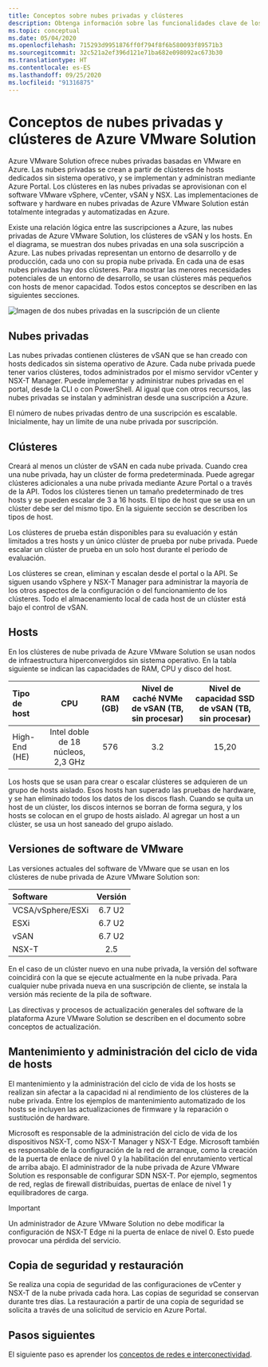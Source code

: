 ```yaml
---
title: Conceptos sobre nubes privadas y clústeres
description: Obtenga información sobre las funcionalidades clave de los centros de datos definidos por software de VMware en Azure y los clústeres de vSphere en la solución de VMware en Azure.
ms.topic: conceptual
ms.date: 05/04/2020
ms.openlocfilehash: 715293d9951876ff0f794f8f6b580093f89571b3
ms.sourcegitcommit: 32c521a2ef396d121e71ba682e098092ac673b30
ms.translationtype: HT
ms.contentlocale: es-ES
ms.lasthandoff: 09/25/2020
ms.locfileid: "91316875"
---
```

#  <a name="azure-vmware-solution-private-cloud-and-cluster-concepts"></a>Conceptos de nubes privadas y clústeres de Azure VMware Solution

Azure VMware Solution ofrece nubes privadas basadas en VMware en Azure. Las nubes privadas se crean a partir de clústeres de hosts dedicados sin sistema operativo, y se implementan y administran mediante Azure Portal. Los clústeres en las nubes privadas se aprovisionan con el software VMware vSphere, vCenter, vSAN y NSX. Las implementaciones de software y hardware en nubes privadas de Azure VMware Solution están totalmente integradas y automatizadas en Azure.

Existe una relación lógica entre las suscripciones a Azure, las nubes privadas de Azure VMware Solution, los clústeres de vSAN y los hosts. En el diagrama, se muestran dos nubes privadas en una sola suscripción a Azure. Las nubes privadas representan un entorno de desarrollo y de producción, cada uno con su propia nube privada. En cada una de esas nubes privadas hay dos clústeres. Para mostrar las menores necesidades potenciales de un entorno de desarrollo, se usan clústeres más pequeños con hosts de menor capacidad. Todos estos conceptos se describen en las siguientes secciones.

![Imagen de dos nubes privadas en la suscripción de un cliente](./media/hosts-clusters-private-clouds-final.png)

## <a name="private-clouds"></a>Nubes privadas

Las nubes privadas contienen clústeres de vSAN que se han creado con hosts dedicados sin sistema operativo de Azure. Cada nube privada puede tener varios clústeres, todos administrados por el mismo servidor vCenter y NSX-T Manager. Puede implementar y administrar nubes privadas en el portal, desde la CLI o con PowerShell. Al igual que con otros recursos, las nubes privadas se instalan y administran desde una suscripción a Azure.

El número de nubes privadas dentro de una suscripción es escalable. Inicialmente, hay un límite de una nube privada por suscripción.

## <a name="clusters"></a>Clústeres

Creará al menos un clúster de vSAN en cada nube privada. Cuando crea una nube privada, hay un clúster de forma predeterminada. Puede agregar clústeres adicionales a una nube privada mediante Azure Portal o a través de la API. Todos los clústeres tienen un tamaño predeterminado de tres hosts y se pueden escalar de 3 a 16 hosts. El tipo de host que se usa en un clúster debe ser del mismo tipo. En la siguiente sección se describen los tipos de host.

Los clústeres de prueba están disponibles para su evaluación y están limitados a tres hosts y un único clúster de prueba por nube privada. Puede escalar un clúster de prueba en un solo host durante el período de evaluación.

Los clústeres se crean, eliminan y escalan desde el portal o la API. Se siguen usando vSphere y NSX-T Manager para administrar la mayoría de los otros aspectos de la configuración o del funcionamiento de los clústeres. Todo el almacenamiento local de cada host de un clúster está bajo el control de vSAN.

## <a name="hosts"></a>Hosts

En los clústeres de nube privada de Azure VMware Solution se usan nodos de infraestructura hiperconvergidos sin sistema operativo. En la tabla siguiente se indican las capacidades de RAM, CPU y disco del host. 

| Tipo de host              |             CPU             |   RAM (GB)   |  Nivel de caché NVMe de vSAN (TB, sin procesar)  |  Nivel de capacidad SSD de vSAN (TB, sin procesar)  |
| :---                   |            :---:            |    :---:     |               :---:              |                :---:               |
| High-End (HE)          |  Intel doble de 18 núcleos, 2,3 GHz  |     576      |                3.2               |                15,20               |

Los hosts que se usan para crear o escalar clústeres se adquieren de un grupo de hosts aislado. Esos hosts han superado las pruebas de hardware, y se han eliminado todos los datos de los discos flash. Cuando se quita un host de un clúster, los discos internos se borran de forma segura, y los hosts se colocan en el grupo de hosts aislado. Al agregar un host a un clúster, se usa un host saneado del grupo aislado.

## <a name="vmware-software-versions"></a>Versiones de software de VMware

Las versiones actuales del software de VMware que se usan en los clústeres de nube privada de Azure VMware Solution son:

| Software              |    Versión   |
| :---                  |     :---:    |
| VCSA/vSphere/ESXi |    6.7 U2    | 
| ESXi                  |    6.7 U2    | 
| vSAN                  |    6.7 U2    |
| NSX-T                 |      2.5     |

En el caso de un clúster nuevo en una nube privada, la versión del software coincidirá con la que se ejecute actualmente en la nube privada. Para cualquier nube privada nueva en una suscripción de cliente, se instala la versión más reciente de la pila de software.

Las directivas y procesos de actualización generales del software de la plataforma Azure VMware Solution se describen en el documento sobre conceptos de actualización.

## <a name="host-maintenance-and-lifecycle-management"></a>Mantenimiento y administración del ciclo de vida de hosts

El mantenimiento y la administración del ciclo de vida de los hosts se realizan sin afectar a la capacidad ni al rendimiento de los clústeres de la nube privada. Entre los ejemplos de mantenimiento automatizado de los hosts se incluyen las actualizaciones de firmware y la reparación o sustitución de hardware.

Microsoft es responsable de la administración del ciclo de vida de los dispositivos NSX-T, como NSX-T Manager y NSX-T Edge. Microsoft también es responsable de la configuración de la red de arranque, como la creación de la puerta de enlace de nivel 0 y la habilitación del enrutamiento vertical de arriba abajo. El administrador de la nube privada de Azure VMware Solution es responsable de configurar SDN NSX-T. Por ejemplo, segmentos de red, reglas de firewall distribuidas, puertas de enlace de nivel 1 y equilibradores de carga.

> [!IMPORTANT]
> Un administrador de Azure VMware Solution no debe modificar la configuración de NSX-T Edge ni la puerta de enlace de nivel 0. Esto puede provocar una pérdida del servicio.

## <a name="backup-and-restoration"></a>Copia de seguridad y restauración

Se realiza una copia de seguridad de las configuraciones de vCenter y NSX-T de la nube privada cada hora. Las copias de seguridad se conservan durante tres días. La restauración a partir de una copia de seguridad se solicita a través de una solicitud de servicio en Azure Portal.

## <a name="next-steps"></a>Pasos siguientes

El siguiente paso es aprender los [conceptos de redes e interconectividad](concepts-networking.md).

<!-- LINKS - internal -->

<!-- LINKS - external-->
[VCSA versions]: https://kb.vmware.com/s/article/2143838
[ESXi versions]: https://kb.vmware.com/s/article/2143832
[vSAN versions]: https://kb.vmware.com/s/article/2150753

